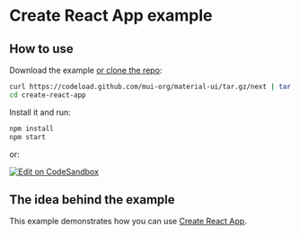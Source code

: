 # Create React App example

## How to use

Download the example [or clone the repo](https://github.com/mui-org/material-ui):

```sh
curl https://codeload.github.com/mui-org/material-ui/tar.gz/next | tar -xz --strip=2 material-ui-next/examples/create-react-app
cd create-react-app
```

Install it and run:

```sh
npm install
npm start
```

or:

[![Edit on CodeSandbox](https://codesandbox.io/static/img/play-codesandbox.svg)](https://codesandbox.io/s/github/mui-org/material-ui/tree/master/examples/create-react-app)

## The idea behind the example

This example demonstrates how you can use [Create React App](https://github.com/facebookincubator/create-react-app).
